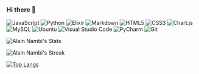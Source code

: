 ### Hi there 👋

<!--
**alain-nambi/alain-nambi** is a ✨ _special_ ✨ repository because its `README.md` (this file) appears on your GitHub profile.

Here are some ideas to get you started:

- 🔭 I’m currently working on ...
- 🌱 I’m currently learning ...
- 👯 I’m looking to collaborate on ...
- 🤔 I’m looking for help with ...
- 💬 Ask me about ...
- 📫 How to reach me: ...
- 😄 Pronouns: ...
- ⚡ Fun fact: ...
-->

![JavaScript](https://img.shields.io/badge/JavaScript-F7DF1E?style=flat-square&logo=javascript&logoColor=black)
![Python](https://img.shields.io/badge/python-3670A0?style=for-the-badge&logo=python&logoColor=ffdd54)
![Elixir](https://img.shields.io/badge/elixir-%234B275F.svg?style=for-the-badge&logo=elixir&logoColor=white)
![Markdown](https://img.shields.io/badge/Markdown-000000?style=flat-square&logo=markdown&logoColor=white)
![HTML5](https://img.shields.io/badge/html5-%23E34F26.svg?style=for-the-badge&logo=html5&logoColor=white)
![CSS3](https://img.shields.io/badge/css3-%231572B6.svg?style=for-the-badge&logo=css3&logoColor=white)
![Chart.js](https://img.shields.io/badge/chart.js-F5788D.svg?style=for-the-badge&logo=chart.js&logoColor=white)
![MySQL](https://img.shields.io/badge/MySQL-005C84?style=flat-square&logo=mysql&logoColor=white)
![Ubuntu](https://img.shields.io/badge/Ubuntu-E95420?style=for-the-badge&logo=ubuntu&logoColor=white)
![Visual Studio Code](https://img.shields.io/badge/Visual%20Studio%20Code-0078d7.svg?style=for-the-badge&logo=visual-studio-code&logoColor=white)
![PyCharm](https://img.shields.io/badge/pycharm-143?style=for-the-badge&logo=pycharm&logoColor=black&color=black&labelColor=green)
![Git](https://img.shields.io/badge/git-%23F05033.svg?style=for-the-badge&logo=git&logoColor=white)

![Alain Nambi's Stats](https://github-readme-stats.vercel.app/api?username=alain-nambi&theme=dark&show_icons=true&hide_border=true&count_private=true)

![Alain Nambi's Streak](https://github-readme-streak-stats.herokuapp.com/?user=alain-nambi&theme=dark&hide_border=true)

[![Top Langs](https://github-readme-stats.vercel.app/api/top-langs/?username=alain-nambi&theme=dark&hide_border=true&langs_count=10)](https://github.com/alain-nambi/alain-nambi)
